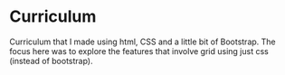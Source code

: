 # Curriculum
Curriculum that I made using html, CSS and a little bit of Bootstrap. The focus here was to explore the features that involve grid using just css (instead of bootstrap).
